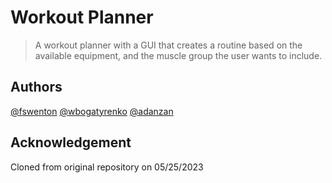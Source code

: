 # Workout Planner

> A workout planner with a GUI that creates a routine based on the available equipment, and the muscle group the user wants to include.

## Authors

[@fswenton](https://github.com/fswenton)
[@wbogatyrenko](https://github.com/wbogatyrenko)
[@adanzan](https://github.com/adanzan)

## Acknowledgement

Cloned from original repository on 05/25/2023
